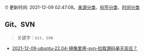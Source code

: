 :alarm_clock: 更新时间: 2021-12-09 02:47:08。[来源分类](../README.md)、[标签分类](../TAGS.md)、[时间分类](../TIMELINE.md)

## Git、SVN


> 关键字：`Git`、`SVN`



- [2021-12-09-ubuntu-22.04-镜像里用-svn-拉取源码毫无反应？](https://www.v2ex.com/t/821050) 